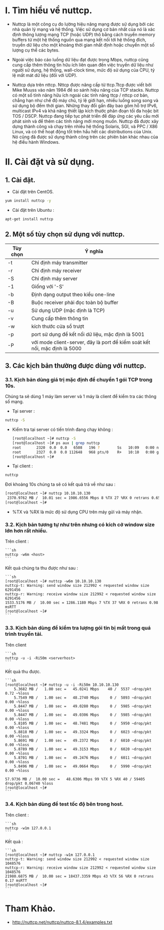 # I. Tìm hiểu về nuttcp.

- Nuttcp là một công cụ đo lường hiệu năng mạng được sử dụng bởi các nhà quản lý mạng và hệ thống. Việc sử dụng cơ bản nhất của nó là xác định thông lượng mạng TCP (hoặc UDP) thô bằng cách truyền memory buffers từ một hệ thống nguồn qua mạng kết nối tới hệ thống đích, truyền dữ liệu cho một khoảng thời gian nhất định hoặc chuyển một số lượng cụ thể các bytes.

- Ngoài việc báo cáo luồng dữ liệu đạt được trong Mbps, nuttcp cũng cung cấp thêm thông tin hữu ích liên quan đến việc truyền dữ liệu như người sử dụng, hệ thống, wall-clock time, mức độ sử dụng của CPU, tỷ lệ mất mát dữ liệu (đối với UDP).

- Nuttcp dựa trên nttcp. Nttcp được nâng cấp từ ttcp.Ttcp được viết bởi Mike Muuss vào năm 1984 để so sánh hiệu năng của TCP stacks. Nuttcp có một số tính năng hữu ích ngoài các tính năng ttcp / nttcp cơ bản, chẳng hạn như chế độ máy chủ, tỷ lệ giới hạn, nhiều luồng song song và sử dụng bộ đếm thời gian. Những thay đổi gần đây bao gồm hỗ trợ IPv6, multicast IPv4 và khả năng thiết lập kích thước phân đoạn tối đa hoặc bit TOS / DSCP. Nuttcp đang tiếp tục phát triển để đáp ứng các yêu cầu mới phát sinh và để thêm các tính năng mới mong muốn. Nuttcp đã được xây dựng thành công và chạy trên nhiều hệ thống Solaris, SGI, và PPC / X86 Linux, và có thể hoạt động tốt trên hầu hết các distributions của Unix. Nó cũng đã được sử dụng thành công trên các phiên bản khác nhau của hệ điều hành Windows.

# II. Cài đặt và sử dụng.

## 1. Cài đặt.
- Cài đặt trên CentOS.

```sh
yum install nuttcp -y
```

- Cài đặt trên Ubuntu :

```sh
apt-get install nuttcp
```

## 2. Một số tùy chọn sử dụng với nuttcp.

| Tùy chọn | Ý nghĩa |
|---------|--------------|
| -t | Chỉ định máy transmitter |
| -r | Chỉ định máy receiver |
| -S | Chỉ định máy server |
| -1 | Giống với '-S' |
| -b | Định dạng output theo kiểu one-line |
| -B | Buộc receiver phải đọc toàn bộ buffer |
| -u | Sử dụng UDP (mặc định là TCP) |
| -v | Cung cấp thêm thông tin |
| -w | kích thước cửa sổ trượt |
| -p | port sử dụng để kết nối dữ liệu, mặc định là 5001 |
| -P | với mode client-server, đây là port để kiểm soát kết nối, mặc định là 5000 |

## 3. Các kịch bản thường được dùng với nuttcp.

### 3.1. Kịch bản dùng giá trị mặc định để chuyển 1 gói TCP trong 10s.

Chúng ta sẽ dùng 1 máy làm server và 1 máy là client để kiểm tra các thông số mạng.

- Tại server :

```sh
nuttcp -S
```

- Kiểm tra tại server có tiến trình đang chạy không :

    ```sh
    [root@localhost ~]# nuttcp -S
    [root@localhost ~]# ps aux | grep nuttcp
    root       2320  0.0  0.0   6508   196 ?        Ss   10:09   0:00 nuttcp -S
    root       2327  0.0  0.0 112648   968 pts/0    R+   10:10   0:00 grep --color=auto nuttcp
    [root@localhost ~]#
    ```

- Tại client :

```sh
nuttcp 
```

Đơi khoảng 10s chúng ta sẽ có kết quả trả về như sau :

```sh
[root@localhost ~]# nuttcp 10.10.10.130
 2370.9762 MB /  10.01 sec = 1986.6556 Mbps 8 %TX 27 %RX 0 retrans 0.65 msRTT
[root@localhost ~]#
```

- %TX và %RX là mức độ sử dụng CPU trên máy gửi và máy nhận.

### 3.2. Kịch bản tương tự như trên nhưng có kích cỡ window size lớn hơn rất nhiều.

Trên client  :

    ```sh
    nuttcp -w6m <host>
    ```

Kết quả chúng ta thu được như sau :

    ```sh
    [root@localhost ~]# nuttcp -w6m 10.10.10.130
    nuttcp-t: Warning: send window size 212992 < requested window size 6291456
    nuttcp-r: Warning: receive window size 212992 < requested window size 6291456
    1533.5176 MB /  10.00 sec = 1286.1180 Mbps 7 %TX 37 %RX 0 retrans 0.98 msRTT
    [root@localhost ~]#
    ```

### 3.3. Kịch bản dùng để kiểm tra lượng gói tin bị mất trong quá trình truyền tải.

Trên client

    ```sh
    nuttcp -u -i -Ri50m <serverhost>
    ```

Kết quả thu được.

    ```sh
    [root@localhost ~]# nuttcp -u -i -Ri50m 10.10.10.130
        5.3682 MB /   1.00 sec =   45.0241 Mbps    40 /  5537 ~drop/pkt  0.72 ~%loss
        5.7549 MB /   1.00 sec =   48.2740 Mbps     0 /  5893 ~drop/pkt  0.00 ~%loss
        5.8447 MB /   1.00 sec =   49.0280 Mbps     0 /  5985 ~drop/pkt  0.00 ~%loss
        5.8447 MB /   1.00 sec =   49.0306 Mbps     0 /  5985 ~drop/pkt  0.00 ~%loss
        5.8105 MB /   1.00 sec =   48.7481 Mbps     0 /  5950 ~drop/pkt  0.00 ~%loss
        5.8818 MB /   1.00 sec =   49.3324 Mbps     0 /  6023 ~drop/pkt  0.00 ~%loss
        5.8691 MB /   1.00 sec =   49.2372 Mbps     0 /  6010 ~drop/pkt  0.00 ~%loss
        5.8789 MB /   1.00 sec =   49.3153 Mbps     0 /  6020 ~drop/pkt  0.00 ~%loss
        5.8701 MB /   1.00 sec =   49.2476 Mbps     0 /  6011 ~drop/pkt  0.00 ~%loss
        5.8496 MB /   1.00 sec =   49.0664 Mbps     0 /  5990 ~drop/pkt  0.00 ~%loss

    57.9736 MB /  10.00 sec =   48.6306 Mbps 99 %TX 5 %RX 40 / 59405 drop/pkt 0.06740 %loss
    [root@localhost ~]#
    ```

### 3.4. Kịch bản dùng để test tốc độ bên trong host.

Trên client :

    ```sh
    nuttcp -w1m 127.0.0.1
    ```

Kết quả :

    ```sh
    [root@localhost ~]# nuttcp -w1m 127.0.0.1
    nuttcp-t: Warning: send window size 212992 < requested window size 1048576
    nuttcp-r: Warning: receive window size 212992 < requested window size 1048576
    21980.6875 MB /  10.00 sec = 18437.3359 Mbps 43 %TX 56 %RX 0 retrans 0.17 msRTT
    [root@localhost ~]#
    ```

# Tham Khảo.

- http://nuttcp.net/nuttcp/nuttcp-8.1.4/examples.txt
